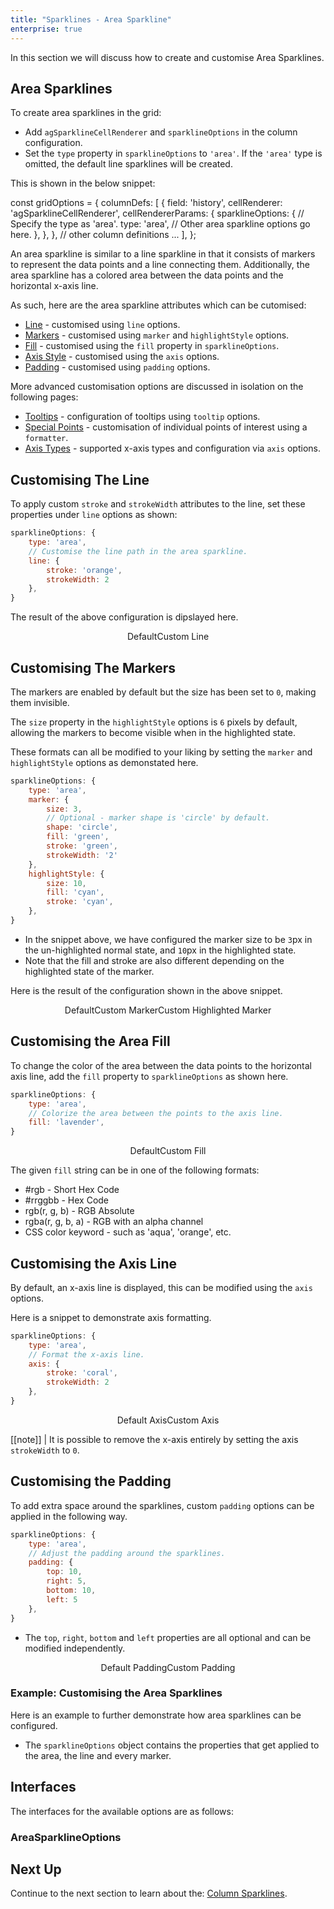 ```yaml
---
title: "Sparklines - Area Sparkline"
enterprise: true
---
```


In this section we will discuss how to create and customise Area Sparklines.

## Area Sparklines

To create area sparklines in the grid:
 - Add `agSparklineCellRenderer` and `sparklineOptions` in the column configuration.
 - Set the `type` property in `sparklineOptions` to `'area'`. If the `'area'` type is omitted, the default line sparklines will be created.

This is shown in the below snippet:

<snippet>
const gridOptions = {
    columnDefs: [
        {
            field: 'history',
            cellRenderer: 'agSparklineCellRenderer',
            cellRendererParams: {
                sparklineOptions: {
                    // Specify the type as 'area'.
                    type: 'area',
                    // Other area sparkline options go here.
                },
            },
        },
        // other column definitions ...
    ],
};
</snippet>

An area sparkline is similar to a line sparkline in that it consists of markers to represent the data points and a line connecting them.
Additionally, the area sparkline has a colored area between the data points and the horizontal x-axis line.

As such, here are the area sparkline attributes which can be cutomised:
- [Line](/sparklines-area-sparkline/#customising-the-line) - customised using `line` options.
- [Markers](/sparklines-area-sparkline/#customising-the-markers) - customised using `marker` and `highlightStyle` options.
- [Fill](/sparklines-area-sparkline/#customising-the-area-fill) - customised using the `fill` property in `sparklineOptions`.
- [Axis Style](/sparklines-area-sparkline/#customising-the-axis-line) - customised using the `axis` options.
- [Padding](/sparklines-area-sparkline/#customising-the-padding) - customised using `padding` options.

More advanced customisation options are discussed in isolation on the following pages:
- [Tooltips](/sparklines-tooltips/) - configuration of tooltips using `tooltip` options.
- [Special Points](/sparklines-special-points/) - customisation of individual points of interest using a `formatter`.
- [Axis Types](/sparklines-axis-types/) - supported x-axis types and configuration via `axis` options.

## Customising The Line

To apply custom `stroke` and `strokeWidth` attributes to the line, set these properties under `line` options as shown:

```js
sparklineOptions: {
    type: 'area',
    // Customise the line path in the area sparkline.
    line: {
        stroke: 'orange',
        strokeWidth: 2
    },
}
```

The result of the above configuration is dipslayed here.

<div style="display: flex; justify-content: center;">
    <image-caption src="resources/default.png" alt="Line customisation" width="250px" constrained="true">Default</image-caption>
    <image-caption src="resources/custom-line.png" alt="Line customisation for highlighted state" width="250px" constrained="true">Custom Line</image-caption>
</div>

## Customising The Markers

The markers are enabled by default but the size has been set to `0`, making them invisible.

The `size` property in the `highlightStyle` options is `6` pixels by default, allowing the markers to become visible when in the highlighted state.

These formats can all be modified to your liking by setting the `marker` and `highlightStyle` options as demonstated here.

```js
sparklineOptions: {
    type: 'area',
    marker: {
        size: 3,
        // Optional - marker shape is 'circle' by default.
        shape: 'circle',
        fill: 'green',
        stroke: 'green',
        strokeWidth: '2'
    },
    highlightStyle: {
        size: 10,
        fill: 'cyan',
        stroke: 'cyan',
    },
}
```

- In the snippet above, we have configured the marker size to be `3`px in the un-highlighted normal state, and `10`px in the highlighted state.
- Note that the fill and stroke are also different depending on the highlighted state of the marker.

Here is the result of the configuration shown in the above snippet.

<div style="display: flex; justify-content: center;">
    <image-caption src="resources/default.png" alt="Marker customisation" width="250px" constrained="true">Default</image-caption>
    <image-caption src="resources/custom-marker.png" alt="Marker customisation" width="250px" constrained="true">Custom Marker</image-caption>
    <image-caption src="resources/custom-highlighted-marker.png" alt="Marker customisation for highlighted state" width="250px" constrained="true">Custom Highlighted Marker</image-caption>
</div>

## Customising the Area Fill

To change the color of the area between the data points to the horizontal axis line, add the `fill` property to `sparklineOptions` as shown here.

```js
sparklineOptions: {
    type: 'area',
    // Colorize the area between the points to the axis line.
    fill: 'lavender',
}
```

<div style="display: flex; justify-content: center;">
    <image-caption src="resources/default.png" alt="Area fill default" width="250px" constrained="true">Default</image-caption>
    <image-caption src="resources/custom-fill.png" alt="Area fill customisation" width="250px" constrained="true">Custom Fill</image-caption>
</div>

The given `fill` string can be in one of the following formats:
- \#rgb - Short Hex Code
- \#rrggbb - Hex Code
- rgb(r, g, b) - RGB Absolute
- rgba(r, g, b, a) - RGB with an alpha channel
- CSS color keyword - such as 'aqua', 'orange', etc.

## Customising the Axis Line

By default, an x-axis line is displayed, this can be modified using the `axis` options.

Here is a snippet to demonstrate axis formatting.

```js
sparklineOptions: {
    type: 'area',
    // Format the x-axis line.
    axis: {
        stroke: 'coral',
        strokeWidth: 2
    },
}
```

<div style="display: flex; justify-content: center;">
    <image-caption src="resources/default.png" alt="Axis Line default" width="250px" constrained="true">Default Axis</image-caption>
    <image-caption src="resources/custom-axis.png" alt="Axis Line customisation" width="250px" constrained="true">Custom Axis</image-caption>
</div>

[[note]]
| It is possible to remove the x-axis entirely by setting the axis `strokeWidth` to `0`.


## Customising the Padding

To add extra space around the sparklines, custom `padding` options can be applied in the following way.

```js
sparklineOptions: {
    type: 'area',
    // Adjust the padding around the sparklines.
    padding: {
        top: 10,
        right: 5,
        bottom: 10,
        left: 5
    },
}
```

- The `top`, `right`, `bottom` and `left` properties are all optional and can be modified independently.

<div style="display: flex; justify-content: center;">
    <image-caption src="resources/default-padding.png" alt="Padding customisation" width="250px" constrained="true">Default Padding</image-caption>
    <image-caption src="resources/custom-padding.png" alt="Padding customisation for highlighted state" width="250px" constrained="true">Custom Padding</image-caption>
</div>


### Example: Customising the Area Sparklines
Here is an example to further demonstrate how area sparklines can be configured.

- The `sparklineOptions` object contains the properties that get applied to the area, the line and every marker.

<grid-example title='Area Sparkline' name='area-sparkline' type='generated' options='{ "enterprise": true, "exampleHeight": 585, "modules": ["clientside", "sparklines"] }'></grid-example>

## Interfaces

The interfaces for the available options are as follows:

### AreaSparklineOptions

<interface-documentation interfaceName='AreaSparklineOptions' ></interface-documentation>

## Next Up

Continue to the next section to learn about the: [Column Sparklines](/sparklines-column-sparkline/).
